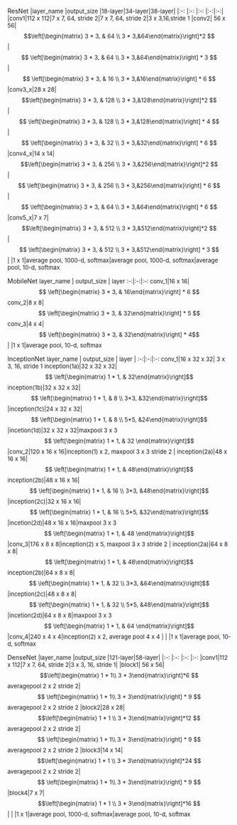 ResNet
<font size = 2>
|layer_name |output_size |18-layer|34-layer|38-layer|
|:-:        |:-:         |:-:     |:-:|:-:|
|conv1|112 x 112|7 x 7, 64, stride 2|7 x 7, 64, stride 2|3 x 3,16,stride 1
|conv2| 56 x 56|$$\left[\begin{matrix} 3 * 3, & 64 \\ 3 * 3,&64\end{matrix}\right]*2 $$ | $$ \left[\begin{matrix} 3 * 3, & 64 \\ 3 * 3,&64\end{matrix}\right] * 3 $$ | $$ \left[\begin{matrix} 3 * 3, & 16 \\ 3 * 3,&16\end{matrix}\right] * 6 $$
|conv3_x|28 x 28|$$\left[\begin{matrix} 3 * 3, & 128 \\ 3 * 3,&128\end{matrix}\right]*2 $$ | $$ \left[\begin{matrix} 3 * 3, & 128 \\ 3 * 3,&128\end{matrix}\right] * 4 $$ | $$ \left[\begin{matrix} 3 * 3, & 32 \\ 3 * 3,&32\end{matrix}\right] * 6 $$
|conv4_x|14 x 14|$$\left[\begin{matrix} 3 * 3, & 256 \\ 3 * 3,&256\end{matrix}\right]*2 $$ | $$ \left[\begin{matrix} 3 * 3, & 256 \\ 3 * 3,&256\end{matrix}\right] * 6 $$ | $$ \left[\begin{matrix} 3 * 3, & 64 \\ 3 * 3,&64\end{matrix}\right] * 6 $$
|conv5_x|7 x 7|$$\left[\begin{matrix} 3 * 3, & 512 \\ 3 * 3,&512\end{matrix}\right]*2 $$ | $$ \left[\begin{matrix} 3 * 3, & 512 \\ 3 * 3,&512\end{matrix}\right] * 3 $$
| |1 x 1|average pool, 1000-d, softmax|average pool, 1000-d, softmax|average pool, 10-d, softmax
</font>

MobileNet
<font size = 2>
layer_name | output_size | layer
:-:|:-:|:-:
conv_1|16 x 16|$$ \left[\begin{matrix} 3 * 3, & 16\end{matrix}\right] * 6 $$
conv_2|8 x 8|$$ \left[\begin{matrix} 3 * 3, & 32\end{matrix}\right] * 5 $$
conv_3|4 x 4|$$ \left[\begin{matrix} 3 * 3, & 32\end{matrix}\right] * 4$$
| |1 x 1|average pool, 10-d, softmax
</font>

InceptionNet
<font size = 2>
layer_name | output_size | layer |
:-:|:-:|:-:
conv_1|16 x 32 x 32| 3 x 3, 16, stride 1
inception(1a)|32 x 32 x 32|$$ \left[\begin{matrix} 1 * 1, & 32\end{matrix}\right]$$
inception(1b)|32 x 32 x 32|$$ \left[\begin{matrix} 1 * 1, & 8 \\ 3*3, &32\end{matrix}\right]$$
|inception(1c)|24 x 32 x 32|$$ \left[\begin{matrix} 1 * 1, & 8 \\ 5*5, &24\end{matrix}\right]$$
|incetion(1d)|32 x 32 x 32|maxpool 3 x 3$$ \left[\begin{matrix} 1 * 1, & 32 \end{matrix}\right]$$
|conv_2|120 x 16 x 16|inception(1) x 2, maxpool 3 x 3 stride 2 |
inception(2a)|48 x 16 x 16|$$ \left[\begin{matrix} 1 * 1, & 48\end{matrix}\right]$$
inception(2b)|48 x 16 x 16|$$ \left[\begin{matrix} 1 * 1, & 16 \\ 3*3, &48\end{matrix}\right]$$
|inception(2c)|32 x 16 x 16|$$ \left[\begin{matrix} 1 * 1, & 16 \\ 5*5, &32\end{matrix}\right]$$
|incetion(2d)|48 x 16 x 16|maxpool 3 x 3$$ \left[\begin{matrix} 1 * 1, & 48 \end{matrix}\right]$$
|conv_3|176 x 8 x 8|inception(2) x 5, maxpool 3 x 3 stride 2 |
inception(2a)|64 x 8 x 8|$$ \left[\begin{matrix} 1 * 1, & 48\end{matrix}\right]$$
inception(2b)|64 x 8 x 8|$$ \left[\begin{matrix} 1 * 1, & 32 \\ 3*3, &64\end{matrix}\right]$$
|inception(2c)|48 x 8 x 8|$$ \left[\begin{matrix} 1 * 1, & 32 \\ 5*5, &48\end{matrix}\right]$$
|incetion(2d)|64 x 8 x 8|maxpool 3 x 3$$ \left[\begin{matrix} 1 * 1, & 64 \end{matrix}\right]$$
|conv_4|240 x 4 x 4|inception(2) x 2, average pool 4 x 4 |
| |1 x 1|average pool, 10-d, softmax
</font>

DenseNet
<font size = 2>
|layer_name |output_size |121-layer|58-layer|
|:-:        |:-:         |:-:     |:-:
|conv1|112 x 112|7 x 7, 64, stride 2|3 x 3, 16, stride 1|
|block1| 56 x 56|$$\left[\begin{matrix} 1 * 1\\ 3 * 3\end{matrix}\right]*6 $$ averagepool 2 x 2 stride 2| $$ \left[\begin{matrix} 1 * 1\\ 3 * 3\end{matrix}\right] * 9 $$ averagepool 2 x 2 stride 2
|block2|28 x 28|$$\left[\begin{matrix} 1 * 1 \\ 3 * 3\end{matrix}\right]*12 $$  averagepool 2 x 2 stride 2| $$ \left[\begin{matrix} 1 * 1\\ 3 * 3\end{matrix}\right] * 9 $$ averagepool 2 x 2 stride 2
|block3|14 x 14|$$\left[\begin{matrix} 1 * 1 \\ 3 * 3\end{matrix}\right]*24 $$  averagepool 2 x 2 stride 2| $$ \left[\begin{matrix} 1 * 1\\ 3 * 3\end{matrix}\right] * 9 $$ 
|block4|7 x 7|$$\left[\begin{matrix} 1 * 1 \\ 3 * 3\end{matrix}\right]*16 $$|
| |1 x 1|average pool, 1000-d, softmax|average pool, 10-d, softmax
</font>